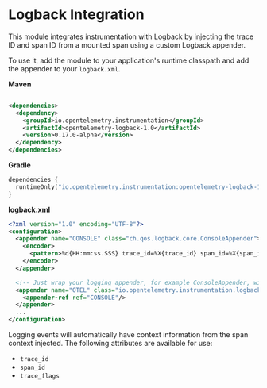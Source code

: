 # Logback Integration

This module integrates instrumentation with Logback by injecting the trace ID and span ID from a
mounted span using a custom Logback appender.

To use it, add the module to your application's runtime classpath and add the appender to your
`logback.xml`.

**Maven**

```xml

<dependencies>
  <dependency>
    <groupId>io.opentelemetry.instrumentation</groupId>
    <artifactId>opentelemetry-logback-1.0</artifactId>
    <version>0.17.0-alpha</version>
  </dependency>
</dependencies>
```

**Gradle**

```kotlin
dependencies {
  runtimeOnly("io.opentelemetry.instrumentation:opentelemetry-logback-1.0:0.17.0-alpha")
}
```

**logback.xml**

```xml
<?xml version="1.0" encoding="UTF-8"?>
<configuration>
  <appender name="CONSOLE" class="ch.qos.logback.core.ConsoleAppender">
    <encoder>
      <pattern>%d{HH:mm:ss.SSS} trace_id=%X{trace_id} span_id=%X{span_id} trace_flags=%X{trace_flags} %msg%n</pattern>
    </encoder>
  </appender>

  <!-- Just wrap your logging appender, for example ConsoleAppender, with OpenTelemetryAppender -->
  <appender name="OTEL" class="io.opentelemetry.instrumentation.logback.v1_0.OpenTelemetryAppender">
    <appender-ref ref="CONSOLE"/>
  </appender>
  ...
</configuration>
```

Logging events will automatically have context information from the span context injected. The
following attributes are available for use:

- `trace_id`
- `span_id`
- `trace_flags`
